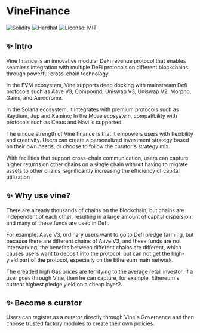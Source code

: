 # VineFinance
 [![Solidity](https://img.shields.io/badge/Solidity-0.8.23-blue)](https://soliditylang.org/)
 [![Hardhat](https://img.shields.io/badge/Hardhat-2.22.17-yellow)](https://hardhat.org)
 [![License: MIT](https://img.shields.io/badge/License-MIT-yellow.svg)](https://opensource.org/licenses/MIT)
 
 ## ✨ Intro
 Vine finance is an innovative modular DeFi revenue protocol that enables seamless integration with multiple DeFi protocols on different blockchains through powerful cross-chain technology. 
 
 In the EVM ecosystem, Vine supports deep docking with mainstream Defi protocols such as Aave V3, Compound, Uniswap V3, Uniswap V2, Morpho, Gains, and Aerodrome. 
 
 In the Solana ecosystem, it integrates with premium protocols such as Raydium, Jup and Kamino; In the Move ecosystem, compatibility with protocols such as Cetus and Navi is supported.
 
 The unique strength of Vine finance is that it empowers users with flexibility and creativity. Users can create a personalized investment strategy based on their own needs, or choose to follow the curator's strategy mix. 
 
 With facilities that support cross-chain communication, users can capture higher returns on other chains on a single chain without having to migrate assets to other chains, significantly increasing the efficiency of capital utilization
 
 ## ✨ Why use vine?
 There are already thousands of chains on the blockchain, but chains are independent of each other, resulting in a large amount of capital dispersion, and many of these funds are used in Defi. 
 
 For example: Aave V3, ordinary users want to go to Defi pledge farming, but because there are different chains of Aave V3, and these funds are not interworking, the benefits between different chains are different, which causes users want to deposit into the protocol, but can not get the high-yield part of the protocol, especially on the Ethereum main network. 
 
 The dreaded high Gas prices are terrifying to the average retail investor. If a user goes through Vine, then he can capture, for example, Ethereum's current highest pledge yield on a cheap layer2.
 
 ## ✨ Become a curator
 Users can register as a curator directly through Vine's Governance and then choose trusted factory modules to create their own policies.
